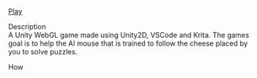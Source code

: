 [Play](https://Davo0416.github.io/MouseAI/)


Description<br/>
A Unity WebGL game made using Unity2D, VSCode and Krita. The games goal is to help the AI mouse that is trained to follow the cheese placed by you to solve puzzles.

How 
